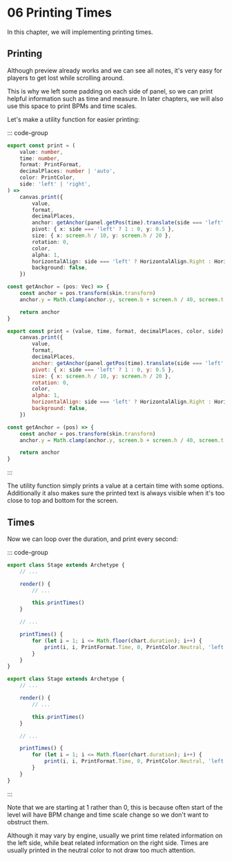 # 06 Printing Times

In this chapter, we will implementing printing times.

## Printing

Although preview already works and we can see all notes, it's very easy for players to get lost while scrolling around.

This is why we left some padding on each side of panel, so we can print helpful information such as time and measure. In later chapters, we will also use this space to print BPMs and time scales.

Let's make a utility function for easier printing:

::: code-group

```TypeScript
export const print = (
    value: number,
    time: number,
    format: PrintFormat,
    decimalPlaces: number | 'auto',
    color: PrintColor,
    side: 'left' | 'right',
) =>
    canvas.print({
        value,
        format,
        decimalPlaces,
        anchor: getAnchor(panel.getPos(time).translate(side === 'left' ? -1.5 : 1.5, 0)),
        pivot: { x: side === 'left' ? 1 : 0, y: 0.5 },
        size: { x: screen.h / 10, y: screen.h / 20 },
        rotation: 0,
        color,
        alpha: 1,
        horizontalAlign: side === 'left' ? HorizontalAlign.Right : HorizontalAlign.Left,
        background: false,
    })

const getAnchor = (pos: Vec) => {
    const anchor = pos.transform(skin.transform)
    anchor.y = Math.clamp(anchor.y, screen.b + screen.h / 40, screen.t - screen.h / 40)

    return anchor
}
```

```JavaScript
export const print = (value, time, format, decimalPlaces, color, side) =>
    canvas.print({
        value,
        format,
        decimalPlaces,
        anchor: getAnchor(panel.getPos(time).translate(side === 'left' ? -1.5 : 1.5, 0)),
        pivot: { x: side === 'left' ? 1 : 0, y: 0.5 },
        size: { x: screen.h / 10, y: screen.h / 20 },
        rotation: 0,
        color,
        alpha: 1,
        horizontalAlign: side === 'left' ? HorizontalAlign.Right : HorizontalAlign.Left,
        background: false,
    })

const getAnchor = (pos) => {
    const anchor = pos.transform(skin.transform)
    anchor.y = Math.clamp(anchor.y, screen.b + screen.h / 40, screen.t - screen.h / 40)

    return anchor
}
```

:::

The utility function simply prints a value at a certain time with some options. Additionally it also makes sure the printed text is always visible when it's too close to top and bottom for the screen.

## Times

Now we can loop over the duration, and print every second:

::: code-group

```TypeScript
export class Stage extends Archetype {
    // ...

    render() {
        // ...

        this.printTimes()
    }

    // ...

    printTimes() {
        for (let i = 1; i <= Math.floor(chart.duration); i++) {
            print(i, i, PrintFormat.Time, 0, PrintColor.Neutral, 'left')
        }
    }
}
```

```JavaScript
export class Stage extends Archetype {
    // ...

    render() {
        // ...

        this.printTimes()
    }

    // ...

    printTimes() {
        for (let i = 1; i <= Math.floor(chart.duration); i++) {
            print(i, i, PrintFormat.Time, 0, PrintColor.Neutral, 'left')
        }
    }
}
```

:::

Note that we are starting at 1 rather than 0, this is because often start of the level will have BPM change and time scale change so we don't want to obstruct them.

Although it may vary by engine, usually we print time related information on the left side, while beat related information on the right side. Times are usually printed in the neutral color to not draw too much attention.
